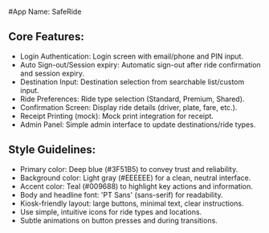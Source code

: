#App  Name: SafeRide

## Core Features:

- Login Authentication: Login screen with email/phone and PIN input.
- Auto Sign-out/Session expiry: Automatic sign-out after ride confirmation and session expiry.
- Destination Input: Destination selection from searchable list/custom input.
- Ride Preferences: Ride type selection (Standard, Premium, Shared).
- Confirmation Screen: Display ride details (driver, plate, fare, etc.).
- Receipt Printing (mock): Mock print integration for receipt.
- Admin Panel: Simple admin interface to update destinations/ride types.

## Style Guidelines:

- Primary color: Deep blue (#3F51B5) to convey trust and reliability.
- Background color: Light gray (#EEEEEE) for a clean, neutral interface.
- Accent color: Teal (#009688) to highlight key actions and information.
- Body and headline font: 'PT Sans' (sans-serif) for readability.
- Kiosk-friendly layout: large buttons, minimal text, clear instructions.
- Use simple, intuitive icons for ride types and locations.
- Subtle animations on button presses and during transitions.